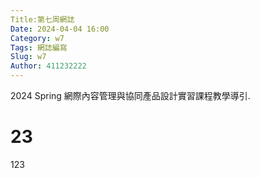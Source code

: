 ```yaml
---
Title:第七周網誌
Date: 2024-04-04 16:00
Category: w7
Tags: 網誌編寫
Slug: w7
Author: 411232222
---
```


2024 Spring 網際內容管理與協同產品設計實習課程教學導引.

<!-- PELICAN_END_SUMMARY -->
#  23
123